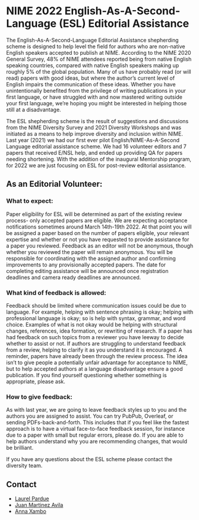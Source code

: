# NIME 2022 English-As-A-Second-Language (ESL) Editorial Assistance

The English-As-A-Second-Language Editorial Assistance shepherding scheme is designed to help level the field for authors who are non-native English speakers accepted to publish at NIME.   According to the NIME 2020 General Survey, 48% of NIME attendees reported being from native English speaking countries, compared with native English speakers making up roughly 5% of the global population.  Many of us have probably read (or will read) papers with good ideas, but where the author’s current level of English impairs the communication of these ideas.   Whether you have unintentionally benefited from the privilege of writing publications in your first language, or have struggled with and now mastered writing outside your first language, we’re hoping you might be interested in helping those still at a disadvantage.

The ESL shepherding scheme is the result of suggestions and discussions from the NIME Diversity Survey and 2021 Diversity Workshops and was initiated as a means to help improve diversity and inclusion within NIME.  Last year (2021) we had our first ever pilot English/NIME-As-A-Second Language editorial assistance scheme.  We had 16 volunteer editors and 7 papers that received E/NSL help, and ended up providing QA for papers needing shortening.  With the addition of the inaugural Mentorship program, for 2022 we are just focusing on ESL for post-review editorial assistance.

## As an Editorial Volunteer:

### What to expect:

Paper eligibility for ESL will be determined as part of the existing review process- only accepted papers are eligible.  We are expecting acceptance notifications sometimes around March 14th-19th 2022.  At that point you will be assigned a paper based on the number of papers eligible, your relevant expertise and whether or not you have requested to provide assistance for a paper you reviewed.  Feedback as an editor will not be anonymous, though whether you reviewed the paper will remain anonymous.  You will be responsible for coordinating with the assigned author and confirming improvements to any provisionally accepted papers.  The date for completing editing assistance will be announced once registration deadlines and camera ready deadlines are announced.  

### What kind of feedback is allowed:

Feedback should be limited where communication issues could be due to language.  For example, helping with sentence phrasing is okay; helping with professional language is okay; so is help with syntax, grammar, and word choice.  Examples of what is not okay would be helping with structural changes, references, idea formation, or rewriting of research.  If a paper has had feedback on such topics from a reviewer you have leeway to decide whether to assist or not.  If authors are struggling to understand feedback from a review, helping to clarify it as you understand it is encouraged.  A reminder, papers have already been through the review process.  The idea isn’t to give people a potentially unfair advantage for acceptance to NIME, but to help accepted authors at a language disadvantage ensure a good publication.  If you find yourself questioning whether something is appropriate, please ask. 

### How to give feedback:

As with last year, we are going to leave feedback styles up to you and the authors you are assigned to assist.  You can try PubPub, Overleaf, or sending PDFs-back-and-forth.  This includes that if you feel like the fastest approach is to have a virtual face-to-face feedback session, for instance due to a paper with small but regular errors, please do.  If you are able to help authors understand why you are recommending changes, that would be brilliant.

If you have any questions about the ESL scheme please contact the diversity team.

## Contact

* [Laurel Pardue](mailto:punk@mit.edu)
* [Juan Martinez Avila](mailto:psxjpma@nott.ac.uk)
* [Anna Xambo](mailto:anna.xambo@dmu.ac.uk)

